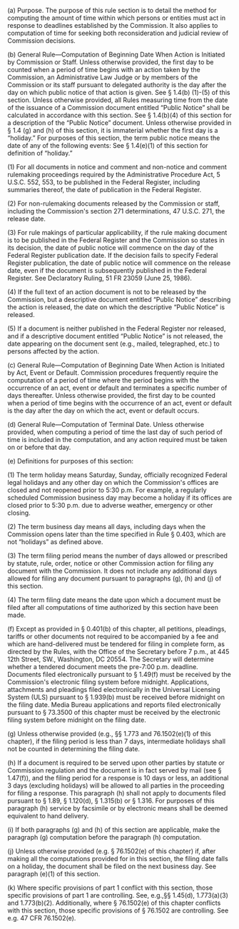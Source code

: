 (a) Purpose. The purpose of this rule section is to detail the method for computing the amount of time within which persons or entities must act in response to deadlines established by the Commission. It also applies to computation of time for seeking both reconsideration and judicial review of Commission decisions.

(b) General Rule—Computation of Beginning Date When Action is Initiated by Commission or Staff. Unless otherwise provided, the first day to be counted when a period of time begins with an action taken by the Commission, an Administrative Law Judge or by members of the Commission or its staff pursuant to delegated authority is the day after the day on which public notice of that action is given. See § 1.4(b) (1)-(5) of this section. Unless otherwise provided, all Rules measuring time from the date of the issuance of a Commission document entitled “Public Notice” shall be calculated in accordance with this section. See § 1.4(b)(4) of this section for a description of the “Public Notice” document. Unless otherwise provided in § 1.4 (g) and (h) of this section, it is immaterial whether the first day is a “holiday.” For purposes of this section, the term public notice means the date of any of the following events: See § 1.4(e)(1) of this section for definition of “holiday.”

(1) For all documents in notice and comment and non-notice and comment rulemaking proceedings required by the Administrative Procedure Act, 5 U.S.C. 552, 553, to be published in the Federal Register, including summaries thereof, the date of publication in the Federal Register.
                  
                

(2) For non-rulemaking documents released by the Commission or staff, including the Commission's section 271 determinations, 47 U.S.C. 271, the release date.
                

(3) For rule makings of particular applicability, if the rule making document is to be published in the Federal Register and the Commission so states in its decision, the date of public notice will commence on the day of the Federal Register publication date. If the decision fails to specify Federal Register publication, the date of public notice will commence on the release date, even if the document is subsequently published in the Federal Register.
                  See Declaratory Ruling, 51 FR 23059 (June 25, 1986).
                

(4) If the full text of an action document is not to be released by the Commission, but a descriptive document entitled “Public Notice” describing the action is released, the date on which the descriptive “Public Notice” is released.
                

(5) If a document is neither published in the Federal Register nor released, and if a descriptive document entitled “Public Notice” is not released, the date appearing on the document sent (e.g., mailed, telegraphed, etc.) to persons affected by the action.
                

(c) General Rule—Computation of Beginning Date When Action is Initiated by Act, Event or Default. Commission procedures frequently require the computation of a period of time where the period begins with the occurrence of an act, event or default and terminates a specific number of days thereafter. Unless otherwise provided, the first day to be counted when a period of time begins with the occurrence of an act, event or default is the day after the day on which the act, event or default occurs.
                

(d) General Rule—Computation of Terminal Date. Unless otherwise provided, when computing a period of time the last day of such period of time is included in the computation, and any action required must be taken on or before that day.
                

(e) Definitions for purposes of this section:

(1) The term holiday means Saturday, Sunday, officially recognized Federal legal holidays and any other day on which the Commission's offices are closed and not reopened prior to 5:30 p.m. For example, a regularly scheduled Commission business day may become a holiday if its offices are closed prior to 5:30 p.m. due to adverse weather, emergency or other closing.
                

(2) The term business day means all days, including days when the Commission opens later than the time specified in Rule § 0.403, which are not “holidays” as defined above.

(3) The term filing period means the number of days allowed or prescribed by statute, rule, order, notice or other Commission action for filing any document with the Commission. It does not include any additional days allowed for filing any document pursuant to paragraphs (g), (h) and (j) of this section.

(4) The term filing date means the date upon which a document must be filed after all computations of time authorized by this section have been made.

(f) Except as provided in § 0.401(b) of this chapter, all petitions, pleadings, tariffs or other documents not required to be accompanied by a fee and which are hand-delivered must be tendered for filing in complete form, as directed by the Rules, with the Office of the Secretary before 7 p.m., at 445 12th Street, SW., Washington, DC 20554. The Secretary will determine whether a tendered document meets the pre-7:00 p.m. deadline. Documents filed electronically pursuant to § 1.49(f) must be received by the Commission's electronic filing system before midnight. Applications, attachments and pleadings filed electronically in the Universal Licensing System (ULS) pursuant to § 1.939(b) must be received before midnight on the filing date. Media Bureau applications and reports filed electronically pursuant to § 73.3500 of this chapter must be received by the electronic filing system before midnight on the filing date.

(g) Unless otherwise provided (e.g., §§ 1.773 and 76.1502(e)(1) of this chapter), if the filing period is less than 7 days, intermediate holidays shall not be counted in determining the filing date.
                

(h) If a document is required to be served upon other parties by statute or Commission regulation and the document is in fact served by mail (see § 1.47(f)), and the filing period for a response is 10 days or less, an additional 3 days (excluding holidays) will be allowed to all parties in the proceeding for filing a response. This paragraph (h) shall not apply to documents filed pursuant to § 1.89, § 1.120(d), § 1.315(b) or § 1.316. For purposes of this paragraph (h) service by facsimile or by electronic means shall be deemed equivalent to hand delivery.
                

(i) If both paragraphs (g) and (h) of this section are applicable, make the paragraph (g) computation before the paragraph (h) computation.
                

(j) Unless otherwise provided (e.g. § 76.1502(e) of this chapter) if, after making all the computations provided for in this section, the filing date falls on a holiday, the document shall be filed on the next business day. See paragraph (e)(1) of this section.
                

(k) Where specific provisions of part 1 conflict with this section, those specific provisions of part 1 are controlling. See, e.g.,§§ 1.45(d), 1.773(a)(3) and 1.773(b)(2). Additionally, where § 76.1502(e) of this chapter conflicts with this section, those specific provisions of § 76.1502 are controlling. See e.g. 47 CFR 76.1502(e).

